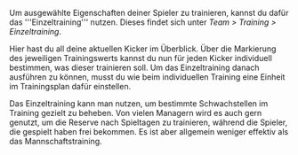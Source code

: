 Um ausgewählte Eigenschaften deiner Spieler zu trainieren, kannst du dafür das '''Einzeltraining''' nutzen. Dieses findet sich unter _Team > Training > Einzeltraining_.

Hier hast du all deine aktuellen Kicker im Überblick. Über die Markierung des jeweiligen Trainingswerts kannst du nun für jeden Kicker individuell bestimmen, was dieser trainieren soll. Um das Einzeltraining danach ausführen zu können, musst du wie beim individuellen Training eine Einheit im Trainingsplan dafür einstellen.

Das Einzeltraining kann man nutzen, um bestimmte Schwachstellen im Training gezielt zu beheben. Von vielen Managern wird es auch gern genutzt, um die Reserve nach Spieltagen zu trainieren, während die Spieler, die gespielt haben frei bekommen. Es ist aber allgemein weniger effektiv als das Mannschaftstraining.
